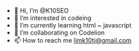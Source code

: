- 👋 Hi, I’m @K10SEO
- 👀 I’m interested in codeing
- 🌱 I’m currently learning html ~ javascript
- 💞️ I’m collaborating on Codelion
- 📫 How to reach me limk10tj@gmail.com

<!---
K10SEO/K10SEO is a ✨ special ✨ repository because its `README.md` (this file) appears on your GitHub profile.
You can click the Preview link to take a look at your changes.
--->
